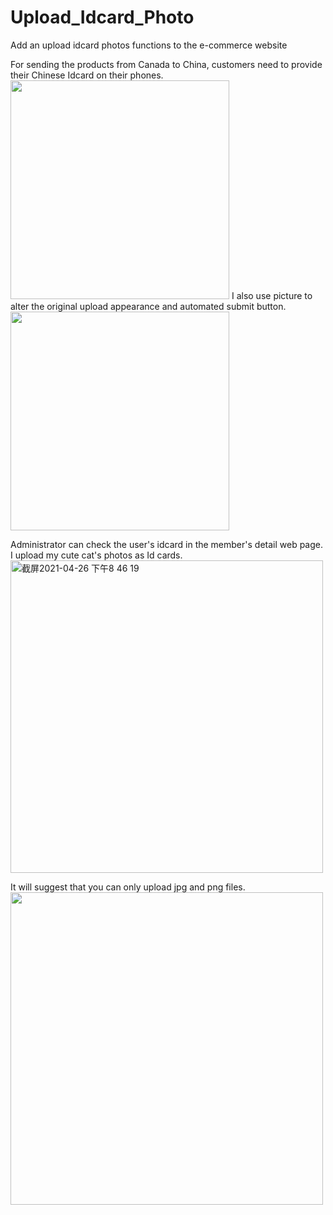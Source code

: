 # Upload_Idcard_Photo
Add an upload idcard photos functions to the e-commerce website

For sending the products from Canada to China, customers need to provide their Chinese Idcard on their phones.
<img width="350" src="https://user-images.githubusercontent.com/43261388/116084851-c9900780-a6d0-11eb-8c1a-332b3857f86d.jpeg">
I also use picture to alter the original upload appearance and automated submit button.
<img width="350" src="https://user-images.githubusercontent.com/43261388/116383012-0e3eae80-a849-11eb-8003-f0b71ec54207.png">




Administrator can check the user's idcard in the member's detail web page. I upload my cute cat's photos as Id cards.
<img width="500" alt="截屏2021-04-26 下午8 46 19" src="https://user-images.githubusercontent.com/43261388/116084558-846bd580-a6d0-11eb-80a9-e35d27edc580.png">

It will suggest that you can only upload jpg and png files.
<img width="500" src="https://user-images.githubusercontent.com/43261388/116380256-5e684180-a846-11eb-8b2b-9e0ff58799ef.png">


